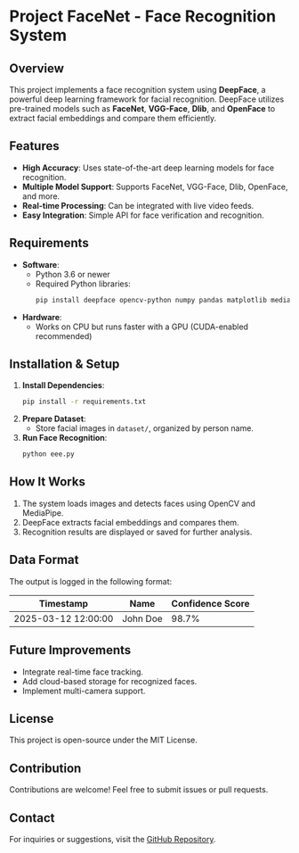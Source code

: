 # Project FaceNet - Face Recognition System

## Overview
This project implements a face recognition system using **DeepFace**, a powerful deep learning framework for facial recognition. DeepFace utilizes pre-trained models such as **FaceNet**, **VGG-Face**, **Dlib**, and **OpenFace** to extract facial embeddings and compare them efficiently.

## Features
- **High Accuracy**: Uses state-of-the-art deep learning models for face recognition.
- **Multiple Model Support**: Supports FaceNet, VGG-Face, Dlib, OpenFace, and more.
- **Real-time Processing**: Can be integrated with live video feeds.
- **Easy Integration**: Simple API for face verification and recognition.

## Requirements
- **Software**:
  - Python 3.6 or newer
  - Required Python libraries:
    ```sh
    pip install deepface opencv-python numpy pandas matplotlib mediapipe tf-keras
    ```
- **Hardware**:
  - Works on CPU but runs faster with a GPU (CUDA-enabled recommended)

## Installation & Setup
1. **Install Dependencies**:
   ```sh
   pip install -r requirements.txt
   ```
2. **Prepare Dataset**:
   - Store facial images in `dataset/`, organized by person name.
3. **Run Face Recognition**:
   ```sh
   python eee.py
   ```

## How It Works
1. The system loads images and detects faces using OpenCV and MediaPipe.
2. DeepFace extracts facial embeddings and compares them.
3. Recognition results are displayed or saved for further analysis.

## Data Format
The output is logged in the following format:

| Timestamp | Name | Confidence Score |
|-----------|------|-----------------|
| 2025-03-12 12:00:00 | John Doe | 98.7% |

## Future Improvements
- Integrate real-time face tracking.
- Add cloud-based storage for recognized faces.
- Implement multi-camera support.

## License
This project is open-source under the MIT License.

## Contribution
Contributions are welcome! Feel free to submit issues or pull requests.

## Contact
For inquiries or suggestions, visit the [GitHub Repository](https://github.com/ameer20042005/facenet.git).

